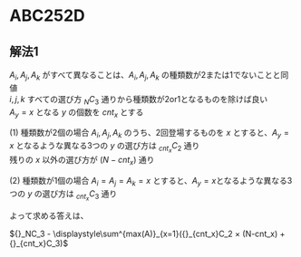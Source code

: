 # ABC252D

## 解法1

$A_i, A_j, A_k$ がすべて異なることは、$A_i, A_j, A_k$ の種類数が2または1でないことと同値  
$i,j,k$ すべての選び方 ${}_NC_3$ 通りから種類数が2or1となるものを除けば良い  
$A_y = x$ となる $y$ の個数を $cnt_x$ とする

(1) 種類数が2個の場合
$A_i, A_j, A_k$ のうち、2回登場するものを $x$ とすると、$A_y = x$ となるような異なる3つの $y$ の選び方は ${}_{cnt_x}C_2$ 通り  
残りの $x$ 以外の選び方が $(N - cnt_x)$ 通り

(2) 種類数が1個の場合
$A_i = A_j = A_k = x$ とすると、$A_y = x$となるような異なる3つの $y$ の選び方は ${}_{cnt_x}C_3$ 通り

よって求める答えは、

${}_NC_3 - \displaystyle\sum^{max(A)}_{x=1}({}_{cnt_x}C_2 × (N-cnt_x) + {}_{cnt_x}C_3)$
